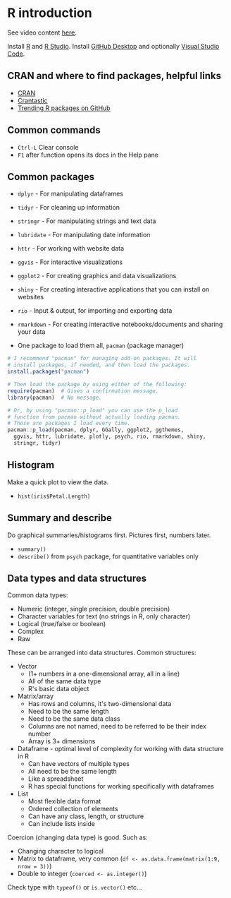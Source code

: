 # R introduction

See video content [here](https://www.youtube.com/watch?v=_V8eKsto3Ug).

Install [R](https://cran.r-project.org) and [R Studio](https://rstudio.com/products/rstudio/). Install [GitHub Desktop](https://desktop.github.com) and optionally [Visual Studio Code](https://code.visualstudio.com).

## CRAN and where to find packages, helpful links

- [CRAN](https://cran.r-project.org)
- [Crantastic](http://crantastic.org)
- [Trending R packages on GitHub](https://github.com/trending/r)

## Common commands

- `Ctrl-L` Clear console
- `F1` after function opens its docs in the Help pane

## Common packages

- `dplyr` - For manipulating dataframes
- `tidyr` - For cleaning up information
- `stringr` - For manipulating strings and text data
- `lubridate` - For manipulating date information
- `httr` - For working with website data
- `ggvis` - For interactive visualizations
- `ggplot2` - For creating graphics and data visualizations
- `shiny` - For creating interactive applications that you can install on websites
- `rio` - Input & output, for importing and exporting data
- `rmarkdown` - For creating interactive notebooks/documents and sharing your data

- One package to load them all, `pacman` (package manager)

```R
# I recommend "pacman" for managing add-on packages. It will
# install packages, if needed, and then load the packages.
install.packages("pacman")

# Then load the package by using either of the following:
require(pacman)  # Gives a confirmation message.
library(pacman)  # No message.

# Or, by using "pacman::p_load" you can use the p_load
# function from pacman without actually loading pacman.
# These are packages I load every time.
pacman::p_load(pacman, dplyr, GGally, ggplot2, ggthemes, 
  ggvis, httr, lubridate, plotly, psych, rio, rmarkdown, shiny, 
  stringr, tidyr)
```

## Histogram

Make a quick plot to view the data.

- `hist(iris$Petal.Length)`

## Summary and describe

Do graphical summaries/histograms first. Pictures first, numbers later.

- `summary()`
- `describe()` from `psych` package, for quantitative variables only

## Data types and data structures

Common data types:

- Numeric (integer, single precision, double precision)
- Character variables for text (no strings in R, only character)
- Logical (true/false or boolean)
- Complex
- Raw

These can be arranged into data structures. Common structures:

- Vector
  - (1+ numbers in a one-dimensional array, all in a line)
  - All of the same data type
  - R's basic data object
- Matrix/array
  - Has rows and columns, it's two-dimensional data
  - Need to be the same length
  - Need to be the same data class
  - Columns are not named, need to be referred to be their index number
  - Array is 3+ dimensions
- Dataframe - optimal level of complexity for working with data structure in R
  - Can have vectors of multiple types
  - All need to be the same length
  - Like a spreadsheet
  - R has special functions for working specifically with dataframes
- List
  - Most flexible data format
  - Ordered collection of elements
  - Can have any class, length, or structure
  - Can include lists inside

Coercion (changing data type) is good. Such as:

- Changing character to logical
- Matrix to dataframe, very common (`df <- as.data.frame(matrix(1:9, nrow = 3))`)
- Double to integer (`coerced <- as.integer()`)

Check type with `typeof()` or `is.vector()` etc...

